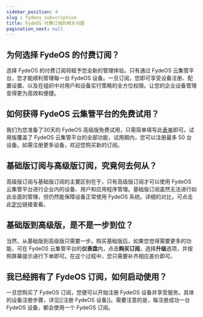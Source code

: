 ```yaml
---
sidebar_position: 4
slug : fydeos_subscription
title: FydeOS 付费订阅的相关问题
pagination_next: null
---
```


## 为何选择 FydeOS 的付费订阅？

选择 FydeOS 的付费订阅将赋予您全新的管理体验。只有通过 FydeOS 云集管平台，您才能顺利管理每一台 FydeOS 设备。一旦订阅，您即可享受设备注册、配置设置、以及在组织中对用户和设备实行策略的全方位权限。让您的企业设备管理变得更为高效和便捷。

## 如何获得 FydeOS 云集管平台的免费试用？

我们为您准备了30天的 FydeOS 高级版免费试用，只需简单填写此[表单](https://fydeos.com/enterprise-solution/request-demo/)即可。试用版覆盖了 FydeOS 云集管平台的全部功能，试用期内，您可以注册最多 50 台设备。如需注册更多设备，欢迎您购买新的订阅。

## 基础版订阅与高级版订阅，究竟何去何从？

高级版订阅与基础版订阅的主要区别在于，只有高级版订阅才可以使用 FydeOS 云集管平台进行企业内的设备、用户和应用程序管理。基础版订阅虽然无法进行如此全面的管理，但仍然能保障设备正常使用 FydeOS 系统。详细的对比，可点击此[定价](https://fydeos.com/enterprise-solution/pricing/)链接查看。

## 基础版到高级版，是不是一步到位？

当然，从基础版到高级版只需要一步。购买基础版后，如果您觉得需要更多的功能，可在 FydeOS 云集管平台的**仪表盘**内，点击**购买订阅**，选择**升级**选项，并按照屏幕提示进行下单即可。在这个过程中，您只需要补齐相应差价即可。

## 我已经拥有了 FydeOS 订阅，如何启动使用？

一旦您购买了 FydeOS 订阅，您便可以开始注册 FydeOS 设备并享受服务。具体的设备注册步骤，详见[[注册 FydeOS 设备]]。需要注意的是，每注册成功一台 FydeOS 设备，都会使用一个 FydeOS 订阅。